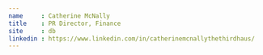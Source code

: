 ```yaml
---
name     : Catherine McNally
title    : PR Director, Finance
site     : db
linkedin : https://www.linkedin.com/in/catherinemcnallythethirdhaus/
---
```

